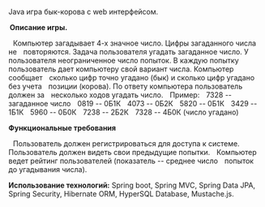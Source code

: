 Java игра бык-корова с web интерфейсом. 

 **Описание игры.** 

   Компьютер загадывает 4-х значное число. Цифры загаданного числа не 
   повторяются. Задача пользователя угадать загаданное число. У 
   пользователя неограниченное число попыток. В каждую попытку 
   пользователь дает компьютеру свой вариант числа. Компьютер сообщает 
   сколько цифр точно угадано (бык) и сколько цифр угадано без учета 
   позиции (корова). По ответу компьютера пользователь должен за 
   несколько ходов угадать число. 
   Пример: 
   7328 -- загаданное число 
   0819 -- 0Б1К 
   4073 -- 0Б2К 
   5820 -- 0Б1К 
   3429 -- 1Б1К 
   5960 -- 0Б0К 
   7238 -- 2Б2К 
   7328 -- 4Б0К (число угадано) 

**Функциональные требования**

   Пользователь должен регистрироваться для доступа к системе. 
   Пользователь должен видеть свои предыдущие попытки. 
   Компьютер ведет рейтинг пользователей (показатель -- среднее число 
   попыток до угадывания числа). 

**Использование технологий:**
Spring boot, Spring MVC, Spring Data JPA, Spring Security, Hibernate ORM, HyperSQL Database, Mustache.js.